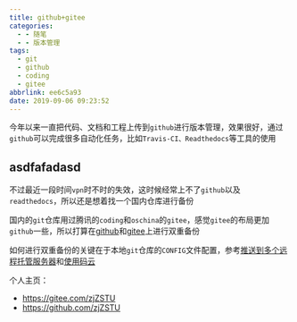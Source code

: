 ```yaml
---
title: github+gitee
categories:
  - - 随笔
  - - 版本管理
tags:
  - git
  - github
  - coding
  - gitee
abbrlink: ee6c5a93
date: 2019-09-06 09:23:52
---
```


今年以来一直把代码、文档和工程上传到`github`进行版本管理，效果很好，通过`github`可以完成很多自动化任务，比如`Travis-CI、Readthedocs`等工具的使用

## asdfafadasd

不过最近一段时间`vpn`时不时的失效，这时候经常上不了`github`以及`readthedocs`，所以还是想着找一个国内仓库进行备份

国内的`git`仓库用过腾讯的`coding`和`oschina`的`gitee`，感觉`gitee`的布局更加`github`一些，所以打算在[github](https://github.com)和[gitee](https://gitee.com)上进行双重备份

如何进行双重备份的关键在于本地`git`仓库的`CONFIG`文件配置，参考[推送到多个远程托管服务器](https://zj-git-guide.readthedocs.io/zh_CN/latest/remote/%E6%8E%A8%E9%80%81%E5%88%B0%E5%A4%9A%E4%B8%AA%E8%BF%9C%E7%A8%8B%E6%89%98%E7%AE%A1%E6%9C%8D%E5%8A%A1%E5%99%A8.html)和[使用码云](https://www.liaoxuefeng.com/wiki/896043488029600/1163625339727712)

个人主页：

* https://gitee.com/zjZSTU
* https://github.com/zjZSTU